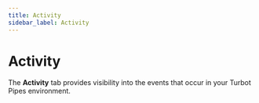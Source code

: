 ```yaml
---
title: Activity
sidebar_label: Activity
---
```


# Activity

The **Activity** tab provides visibility into the events that occur in your
Turbot Pipes environment.
<!--
## Audit Log

The **Audit Log** provides a log of API activity associated with your user,
organization, or workspace, including _who_ did _what_ and _when_.

- To view the audit log for your workspace, click **Audit Log** on the
  **Activity** page for the workspace.
- To view the audit log for your user or organization, click **Audit Log** on
  the **Settings** page for the user or organization.

<img src="/images/docs/pipes/cloud_audit_log.png" width="400pt"/>
<br />

## DB Logs

Turbot Pipes provides a log of the queries that have been run against your
workspace. To view the query logs, go to the **Activity** tab for your
workspace, then select **DB Log** from the menu on the left.

<img src="/images/docs/pipes/cloud_db_log.png" width="400pt"/>
<br />

## Processes

Many Turbot Pipes APIs perform tasks asynchronously. These tasks include
one-time requests (install a mod into a workspace), recurring system tasks
(update the workspace container image and plugins every week), and
user-scheduled activities (create a snapshot of the AWS CIS v1.5.0 Benchmark
every day). Steampipe **Processes** provide visibility into these activities.

To view your processes, navigate to either your own identity or workspace
**Activity** tab and then to the **Processes** left-nav. Here you'll find a list
of processes with a link to the detail for each.

<img src="/images/docs/pipes/cloud-processes.png" width="400pt"/>
<br />

If you click into a process in the list, you'll see the status, which user
initiated it and where applicable, a link to the pipeline for it.

<img src="/images/docs/pipes/cloud-process-detail.png" width="400pt"/>
<br />

You'll also see detailed logs, with expandable and copyable data where
available.

<img src="/images/docs/pipes/cloud-process-logs.png" width="400pt"/>
<br />


-->